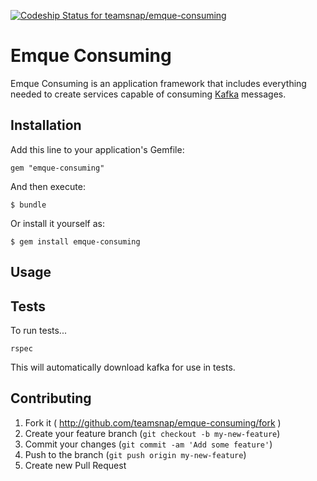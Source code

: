 [ ![Codeship Status for
teamsnap/emque-consuming](https://www.codeship.io/projects/83d08620-2023-0132-2bcd-1a9cd91404f6/status)](https://www.codeship.io/projects/35892)

# Emque Consuming

Emque Consuming is an application framework that includes everything needed to
create services capable of consuming [Kafka](http://kafka.apache.org/) messages.

## Installation

Add this line to your application's Gemfile:

    gem "emque-consuming"

And then execute:

    $ bundle

Or install it yourself as:

    $ gem install emque-consuming

## Usage

## Tests

To run tests...

```
rspec
```

This will automatically download kafka for use in tests.

## Contributing

1. Fork it ( http://github.com/teamsnap/emque-consuming/fork )
2. Create your feature branch (`git checkout -b my-new-feature`)
3. Commit your changes (`git commit -am 'Add some feature'`)
4. Push to the branch (`git push origin my-new-feature`)
5. Create new Pull Request
